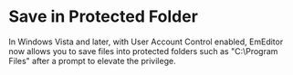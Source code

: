 # Save in Protected Folder

In Windows Vista and later, with User Account Control enabled, EmEditor now allows you to save files into protected folders such as "C:\\Program Files" after a prompt to elevate the privilege.
